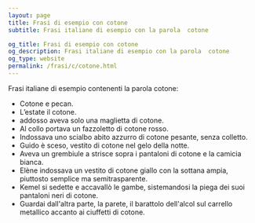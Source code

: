 ```yaml
---
layout: page
title: Frasi di esempio con cotone 
subtitle: Frasi italiane di esempio con la parola  cotone

og_title: Frasi di esempio con cotone 
og_description: Frasi italiane di esempio con la parola  cotone
og_type: website
permalink: /frasi/c/cotone.html
---
```


Frasi italiane di esempio contenenti la parola cotone:


- Cotone e pecan.
- L’estate il cotone.
- addosso aveva solo una maglietta di cotone.
- Al collo portava un fazzoletto di cotone rosso.
- Indossava uno scialbo abito azzurro di cotone pesante, senza colletto.
- Guido è sceso, vestito di cotone nel gelo della notte.
- Aveva un grembiule a strisce sopra i pantaloni di cotone e la camicia bianca.
- Elène indossava un vestito di cotone giallo con la sottana ampia, piuttosto semplice ma semitrasparente.
- Kemel si sedette e accavallò le gambe, sistemandosi la piega dei suoi pantaloni neri di cotone.
- Guardai dall'altra parte, la parete, il barattolo dell'alcol sul carrello metallico accanto ai ciuffetti di cotone.

